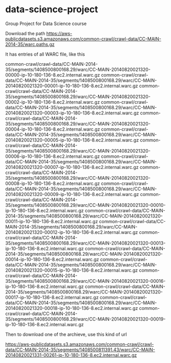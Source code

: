 # data-science-project
Group Project for Data Science course

Download the path
https://aws-publicdatasets.s3.amazonaws.com/common-crawl/crawl-data/CC-MAIN-2014-35/warc.paths.gz

It has entries of all WARC file, like this

common-crawl/crawl-data/CC-MAIN-2014-35/segments/1408500800168.29/warc/CC-MAIN-20140820021320-00000-ip-10-180-136-8.ec2.internal.warc.gz
common-crawl/crawl-data/CC-MAIN-2014-35/segments/1408500800168.29/warc/CC-MAIN-20140820021320-00001-ip-10-180-136-8.ec2.internal.warc.gz
common-crawl/crawl-data/CC-MAIN-2014-35/segments/1408500800168.29/warc/CC-MAIN-20140820021320-00002-ip-10-180-136-8.ec2.internal.warc.gz
common-crawl/crawl-data/CC-MAIN-2014-35/segments/1408500800168.29/warc/CC-MAIN-20140820021320-00003-ip-10-180-136-8.ec2.internal.warc.gz
common-crawl/crawl-data/CC-MAIN-2014-35/segments/1408500800168.29/warc/CC-MAIN-20140820021320-00004-ip-10-180-136-8.ec2.internal.warc.gz
common-crawl/crawl-data/CC-MAIN-2014-35/segments/1408500800168.29/warc/CC-MAIN-20140820021320-00005-ip-10-180-136-8.ec2.internal.warc.gz
common-crawl/crawl-data/CC-MAIN-2014-35/segments/1408500800168.29/warc/CC-MAIN-20140820021320-00006-ip-10-180-136-8.ec2.internal.warc.gz
common-crawl/crawl-data/CC-MAIN-2014-35/segments/1408500800168.29/warc/CC-MAIN-20140820021320-00007-ip-10-180-136-8.ec2.internal.warc.gz
common-crawl/crawl-data/CC-MAIN-2014-35/segments/1408500800168.29/warc/CC-MAIN-20140820021320-00008-ip-10-180-136-8.ec2.internal.warc.gz
common-crawl/crawl-data/CC-MAIN-2014-35/segments/1408500800168.29/warc/CC-MAIN-20140820021320-00009-ip-10-180-136-8.ec2.internal.warc.gz
common-crawl/crawl-data/CC-MAIN-2014-35/segments/1408500800168.29/warc/CC-MAIN-20140820021320-00010-ip-10-180-136-8.ec2.internal.warc.gz
common-crawl/crawl-data/CC-MAIN-2014-35/segments/1408500800168.29/warc/CC-MAIN-20140820021320-00011-ip-10-180-136-8.ec2.internal.warc.gz
common-crawl/crawl-data/CC-MAIN-2014-35/segments/1408500800168.29/warc/CC-MAIN-20140820021320-00012-ip-10-180-136-8.ec2.internal.warc.gz
common-crawl/crawl-data/CC-MAIN-2014-35/segments/1408500800168.29/warc/CC-MAIN-20140820021320-00013-ip-10-180-136-8.ec2.internal.warc.gz
common-crawl/crawl-data/CC-MAIN-2014-35/segments/1408500800168.29/warc/CC-MAIN-20140820021320-00014-ip-10-180-136-8.ec2.internal.warc.gz
common-crawl/crawl-data/CC-MAIN-2014-35/segments/1408500800168.29/warc/CC-MAIN-20140820021320-00015-ip-10-180-136-8.ec2.internal.warc.gz
common-crawl/crawl-data/CC-MAIN-2014-35/segments/1408500800168.29/warc/CC-MAIN-20140820021320-00016-ip-10-180-136-8.ec2.internal.warc.gz
common-crawl/crawl-data/CC-MAIN-2014-35/segments/1408500800168.29/warc/CC-MAIN-20140820021320-00017-ip-10-180-136-8.ec2.internal.warc.gz
common-crawl/crawl-data/CC-MAIN-2014-35/segments/1408500800168.29/warc/CC-MAIN-20140820021320-00018-ip-10-180-136-8.ec2.internal.warc.gz
common-crawl/crawl-data/CC-MAIN-2014-35/segments/1408500800168.29/warc/CC-MAIN-20140820021320-00019-ip-10-180-136-8.ec2.internal.warc.gz

Then to download one of the archieve, use this kind of url

https://aws-publicdatasets.s3.amazonaws.com/common-crawl/crawl-data/CC-MAIN-2014-35/segments/1408500811391.43/warc/CC-MAIN-20140820021331-00261-ip-10-180-136-8.ec2.internal.warc.gz

